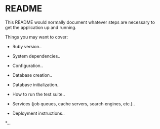 # README

This README would normally document whatever steps are necessary to get the
application up and running.

Things you may want to cover:

* Ruby version..

* System dependencies..

* Configuration..

* Database creation..

* Database initialization..

* How to run the test suite..

* Services (job queues, cache servers, search engines, etc.)..  

* Deployment instructions..

*...
